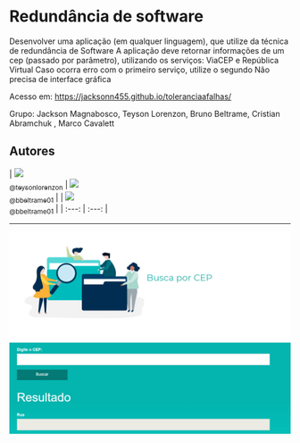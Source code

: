 Redundância de software
===============================================

Desenvolver uma aplicação (em qualquer linguagem), que utilize da técnica de redundância de Software
A aplicação deve retornar informações de um cep (passado por parâmetro), utilizando os serviços:
ViaCEP e República Virtual
Caso ocorra erro com o primeiro serviço, utilize o segundo
Não precisa de interface gráfica

Acesso em: https://jacksonn455.github.io/toleranciaafalhas/

Grupo: Jackson Magnabosco, Teyson Lorenzon, Bruno Beltrame, Cristian Abramchuk , Marco Cavalett
## Autores

  | [<img src="https://avatars1.githubusercontent.com/u/47832168?s=460&v=4" width=115><br><sub>@teysonlorenzon</sub>](https://github.com/teysonlorenzon) | [<img src="https://avatars3.githubusercontent.com/u/33524223?s=460&u=583af54452fd17e6a687a289f5cd6bebd08b3fd7&v=4" width=115><br><sub>@bbeltrame01</sub>](https://github.com/bbeltrame01) |
 | [<img src="https://avatars3.githubusercontent.com/u/33524223?s=460&u=583af54452fd17e6a687a289f5cd6bebd08b3fd7&v=4" width=115><br><sub>@bbeltrame01</sub>](https://github.com/bbeltrame01) |
  | :---: | :---: |


--------------------
 ![](https://github.com/jacksonn455/toleranciaafalhas/blob/master/img/logo.png)
 
 
